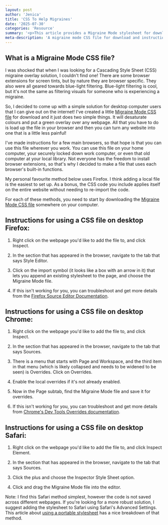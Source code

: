 ```yaml
---
layout: post
author: 'Jenica'
title: 'CSS To Help Migraines'
date: '2025-07-30'
categories: 'Resource'
summary: '<p>This article provides a Migraine Mode stylesheet for download, and instructions on how to use it in your browser. The explanation and instructions are in plain language, so they are ready to use for most people. The code lessens colour contrast and adds a green overlay. I hope it helps your head hurt less and makes websites more accessible for you!</p>'
meta-description: 'A migraine mode CSS file for download and instructions on how to use it in any browser. It lessens colour contrast and creates a green overlay.'
---
```


## What is a Migraine Mode CSS file?

I was shocked that when I was looking for a Cascading Style Sheet (CSS) migraine overlay solution, I couldn't find one! There are some browser extensions for screen tints, but by nature they are browser specific. They also were all geared towards blue-light filtering. Blue-light filtering is cool, but it's not the same as filtering visuals for someone who is experiencing a migraine.

So, I decided to come up with a simple solution for desktop computer users that I can give out on the internet! I've created a little [Migraine Mode CSS file](./assets/assets/migrainemode.css) for download and it just does two simple things. It will desaturate colours and put a green overlay over any webpage. All that you have to do is load up the file in your browser and then you can turn any website into one that is a little less painful!

I've made instructions for a few main browsers, so that hope is that you can use this file wherever you work. You can use this file on your home computer, your securely locked down work computer, or even that old computer at your local library. Not everyone has the freedom to install browser extensions, so that's why I decided to make a file that uses each browser's built-in functions.

My personal favourite method below uses Firefox. I think adding a local file is the easiest to set up. As a bonus, the CSS code you include applies itself on the entire website without needing to re-import the code.

For each of these methods, you need to start by downloading the [Migraine Mode CSS file](./assets/assets/migrainemode.css) somewhere on your computer.

## Instructions for using a CSS file on desktop Firefox:

1.  Right click on the webpage you'd like to add the file to, and click Inspect.

2.  In the section that has appeared in the browser, navigate to the tab that says Style Editor.

3.  Click on the import symbol (it looks like a box with an arrow in it) that lets you append an existing stylesheet to the page, and choose the Migraine Mode file.

4.  If this isn't working for you, you can troubleshoot and get more details from the [Firefox Source Editor Documentation](https://firefox-source-docs.mozilla.org/devtools-user/style_editor/).

## Instructions for using a CSS file on desktop Chrome:

1.  Right click on the webpage you'd like to add the file to, and click Inspect.

2.  In the section that has appeared in the browser, navigate to the tab that says Sources.

3.  There is a menu that starts with Page and Workspace, and the third item in that menu (which is likely collapsed and needs to be widened to be seen) is Overrides. Click on Overrides.

4.  Enable the local overrides if it's not already enabled.

5.  Now in the Page subtab, find the Migraine Mode file and save it for overrides. 

6.  If this isn't working for you, you can troubleshoot and get more details from [Chrome's Dev Tools Overrides documentation](https://developer.chrome.com/docs/devtools/overrides).

## Instructions for using a CSS file on desktop Safari:

1.  Right click on the webpage you'd like to add the file to, and click Inspect Element.

2.  In the section that has appeared in the browser, navigate to the tab that says Sources.

3.  Click the plus and choose the Inspector Style Sheet option.

4.  Click and drag the Migraine Mode file into the editor.

Note: I find this Safari method simplest, however the code is not saved across different webpages. If you're looking for a more robust solution, I suggest adding the stylesheet to Safari using Safari's Advanced Settings. This article about [using a portable stylesheet](https://www.makethingsaccessible.com/guides/using-a-portable-stylesheet-across-the-web/#using-a-portable-stylesheet-with-safari) has a nice breakdown of that method.

